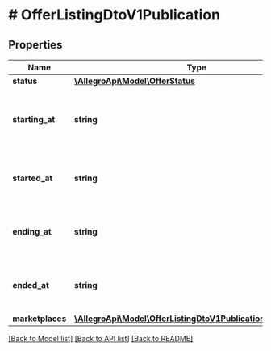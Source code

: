 # # OfferListingDtoV1Publication

## Properties

Name | Type | Description | Notes
------------ | ------------- | ------------- | -------------
**status** | [**\AllegroApi\Model\OfferStatus**](OfferStatus.md) |  | [optional]
**starting_at** | **string** | The date and time of activation in UTC for a planned listing. | [optional]
**started_at** | **string** | The actual date and time of activation in UTC. | [optional]
**ending_at** | **string** | The date and time of a planned ending in UTC. | [optional]
**ended_at** | **string** | The actual date and time of last ending in UTC. | [optional]
**marketplaces** | [**\AllegroApi\Model\OfferListingDtoV1PublicationMarketplaces**](OfferListingDtoV1PublicationMarketplaces.md) |  | [optional]

[[Back to Model list]](../../README.md#models) [[Back to API list]](../../README.md#endpoints) [[Back to README]](../../README.md)
